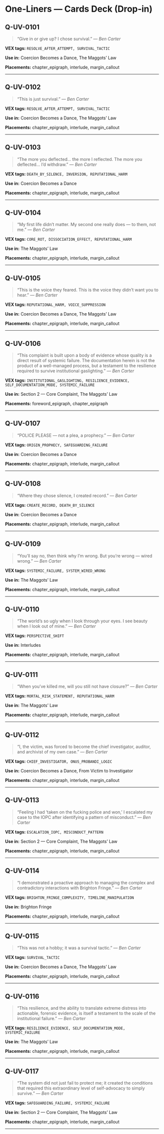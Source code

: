 # One‑Liners — Cards Deck (Drop‑in)

## Q-UV-0101
> “Give in or give up? I chose survival.” — *Ben Carter*

**VEX tags:** `RESOLVE_AFTER_ATTEMPT, SURVIVAL_TACTIC`

**Use in:** Coercion Becomes a Dance, The Maggots’ Law

**Placements:** chapter_epigraph, interlude, margin_callout

---

## Q-UV-0102
> “This is just survival.” — *Ben Carter*

**VEX tags:** `RESOLVE_AFTER_ATTEMPT, SURVIVAL_TACTIC`

**Use in:** Coercion Becomes a Dance, The Maggots’ Law

**Placements:** chapter_epigraph, interlude, margin_callout

---

## Q-UV-0103
> “The more you deflected... the more I reflected. The more you deflected... I’d withdraw.” — *Ben Carter*

**VEX tags:** `DEATH_BY_SILENCE, INVERSION, REPUTATIONAL_HARM`

**Use in:** Coercion Becomes a Dance

**Placements:** chapter_epigraph, interlude, margin_callout

---

## Q-UV-0104
> “My first life didn’t matter. My second one really does — to them, not me.” — *Ben Carter*

**VEX tags:** `CORE_ROT, DISSOCIATION_EFFECT, REPUTATIONAL_HARM`

**Use in:** The Maggots’ Law

**Placements:** chapter_epigraph, interlude, margin_callout

---

## Q-UV-0105
> “This is the voice they feared. This is the voice they didn’t want you to hear.” — *Ben Carter*

**VEX tags:** `REPUTATIONAL_HARM, VOICE_SUPPRESSION`

**Use in:** Coercion Becomes a Dance, The Maggots’ Law

**Placements:** chapter_epigraph, interlude, margin_callout

---

## Q-UV-0106
> “This complaint is built upon a body of evidence whose quality is a direct result of systemic failure. The documentation herein is not the product of a well-managed process, but a testament to the resilience required to survive institutional gaslighting.” — *Ben Carter*

**VEX tags:** `INSTITUTIONAL_GASLIGHTING, RESILIENCE_EVIDENCE, SELF_DOCUMENTATION_MODE, SYSTEMIC_FAILURE`

**Use in:** Section 2 — Core Complaint, The Maggots’ Law

**Placements:** foreword_epigraph, chapter_epigraph

---

## Q-UV-0107
> “POLICE PLEASE — not a plea, a prophecy.” — *Ben Carter*

**VEX tags:** `ORIGIN_PROPHECY, SAFEGUARDING_FAILURE`

**Use in:** Coercion Becomes a Dance

**Placements:** chapter_epigraph, interlude, margin_callout

---

## Q-UV-0108
> “Where they chose silence, I created record.” — *Ben Carter*

**VEX tags:** `CREATE_RECORD, DEATH_BY_SILENCE`

**Use in:** Coercion Becomes a Dance

**Placements:** chapter_epigraph, interlude, margin_callout

---

## Q-UV-0109
> “You’ll say no, then think why I’m wrong. But you’re wrong — wired wrong.” — *Ben Carter*

**VEX tags:** `SYSTEMIC_FAILURE, SYSTEM_WIRED_WRONG`

**Use in:** The Maggots’ Law

**Placements:** chapter_epigraph, interlude, margin_callout

---

## Q-UV-0110
> “The world’s so ugly when I look through your eyes. I see beauty when I look out of mine.” — *Ben Carter*

**VEX tags:** `PERSPECTIVE_SHIFT`

**Use in:** Interludes

**Placements:** chapter_epigraph, interlude, margin_callout

---

## Q-UV-0111
> “When you’ve killed me, will you still not have closure?” — *Ben Carter*

**VEX tags:** `MORTAL_RISK_STATEMENT, REPUTATIONAL_HARM`

**Use in:** The Maggots’ Law

**Placements:** chapter_epigraph, interlude, margin_callout

---

## Q-UV-0112
> “I, the victim, was forced to become the chief investigator, auditor, and archivist of my own case.” — *Ben Carter*

**VEX tags:** `CHIEF_INVESTIGATOR, ONUS_PROBANDI_LOGIC`

**Use in:** Coercion Becomes a Dance, From Victim to Investigator

**Placements:** chapter_epigraph, interlude, margin_callout

---

## Q-UV-0113
> “Feeling I had ‘taken on the fucking police and won,’ I escalated my case to the IOPC after identifying a pattern of misconduct.” — *Ben Carter*

**VEX tags:** `ESCALATION_IOPC, MISCONDUCT_PATTERN`

**Use in:** Section 2 — Core Complaint, The Maggots’ Law

**Placements:** chapter_epigraph, interlude, margin_callout

---

## Q-UV-0114
> “I demonstrated a proactive approach to managing the complex and contradictory interactions with Brighton Fringe.” — *Ben Carter*

**VEX tags:** `BRIGHTON_FRINGE_COMPLEXITY, TIMELINE_MANIPULATION`

**Use in:** Brighton Fringe

**Placements:** chapter_epigraph, interlude, margin_callout

---

## Q-UV-0115
> “This was not a hobby; it was a survival tactic.” — *Ben Carter*

**VEX tags:** `SURVIVAL_TACTIC`

**Use in:** Coercion Becomes a Dance, The Maggots’ Law

**Placements:** chapter_epigraph, interlude, margin_callout

---

## Q-UV-0116
> “This resilience, and the ability to translate extreme distress into actionable, forensic evidence, is itself a testament to the scale of the institutional failure.” — *Ben Carter*

**VEX tags:** `RESILIENCE_EVIDENCE, SELF_DOCUMENTATION_MODE, SYSTEMIC_FAILURE`

**Use in:** The Maggots’ Law

**Placements:** chapter_epigraph, interlude, margin_callout

---

## Q-UV-0117
> “The system did not just fail to protect me; it created the conditions that required this extraordinary level of self-advocacy to simply survive.” — *Ben Carter*

**VEX tags:** `SAFEGUARDING_FAILURE, SYSTEMIC_FAILURE`

**Use in:** Section 2 — Core Complaint, The Maggots’ Law

**Placements:** chapter_epigraph, interlude, margin_callout

---

